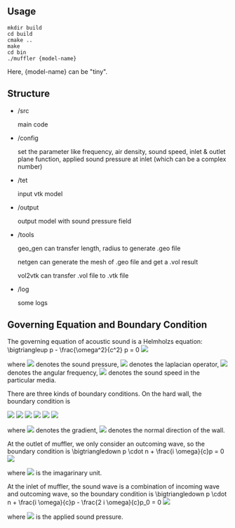 ## Usage
```
mkdir build
cd build
cmake ..
make
cd bin
./muffler {model-name}
```
Here, {model-name} can be "tiny".

## Structure
* /src

	main code

* /config

	set the parameter like frequency, air density, sound speed, inlet & outlet plane function, applied sound pressure at inlet (which can be a complex number)

* /tet

	input vtk model

* /output

	output model with sound pressure field

* /tools

	geo_gen can transfer length, radius to generate .geo file

	netgen can generate the mesh of .geo file and get a .vol result

	vol2vtk can transfer .vol file to .vtk file

* /log

	some logs

## Governing Equation and Boundary Condition

The governing equation of acoustic sound is a Helmholzs equation:
\bigtriangleup p - \frac{\omega^2}{c^2} p = 0
<img src="https://latex.codecogs.com/gif.latex?\bigtriangleup p - \frac{\omega^2}{c^2} p = 0"/>

where 
<img src="https://latex.codecogs.com/gif.latex?p"/> denotes the sound pressure,
<img src="https://latex.codecogs.com/gif.latex?\bigtriangleup"/> denotes the laplacian operator,
<img src="https://latex.codecogs.com/gif.latex?\omega"/> denotes the angular frequency,
<img src="https://latex.codecogs.com/gif.latex?c"/> denotes the sound speed in the particular media.

There are three kinds of boundary conditions. On the hard wall, the boundary condition is

 <img src="https://latex.codecogs.com/gif.latex?\bigtriangledown"/>
 <img src="https://latex.codecogs.com/gif.latex?p"/>
 <img src="https://latex.codecogs.com/gif.latex?\cdot"/>
 <img src="https://latex.codecogs.com/gif.latex?n"/>
 <img src="https://latex.codecogs.com/gif.latex?="/>
 <img src="https://latex.codecogs.com/gif.latex?0"/>

where
<img src="https://latex.codecogs.com/gif.latex?\bigtriangledown"/> denotes the gradient,
<img src="https://latex.codecogs.com/gif.latex?n"/> denotes the normal direction of the wall.

At the outlet of muffler, we only consider an outcoming wave, so the boundary condition is
\bigtriangledown p \cdot n + \frac{i \omega}{c}p = 0
<img src="https://latex.codecogs.com/gif.latex?\bigtriangledown p \cdot n + \frac{i \omega}{c}p = 0"/>

where
<img src="https://latex.codecogs.com/gif.latex?i"/> is the imagarinary unit.

At the inlet of muffler, the sound wave is a combination of incoming wave and outcoming wave, so the boundary condition is
\bigtriangledown p \cdot n + \frac{i \omega}{c}p - \frac{2 i \omega}{c}p_0 = 0
<img src="https://latex.codecogs.com/gif.latex?\bigtriangledown p \cdot n + \frac{i \omega}{c}p - \frac{2 i \omega}{c}p_0 = 0"/>

where
<img src="https://latex.codecogs.com/gif.latex?p_0"/> is the applied sound pressure.